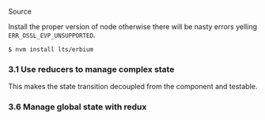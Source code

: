 Source

Install the proper version of node otherwise there 
will be nasty errors 
yelling `ERR_OSSL_EVP_UNSUPPORTED`.


    $ nvm install lts/erbium


### 3.1 Use reducers to manage complex state
This makes the state transition decoupled from
the component and testable. 

### 3.6 Manage __global__ state with redux
